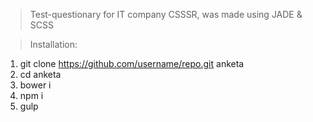 > Test-questionary for IT company CSSSR, was made using JADE & SCSS

> Installation:

1. git clone https://github.com/username/repo.git anketa
2. cd anketa
3. bower i
4. npm i
5. gulp
